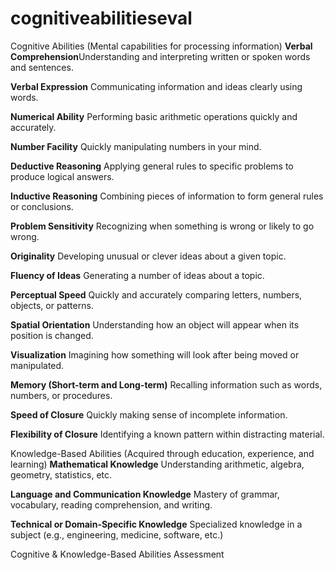 # cognitiveabilitieseval
Cognitive Abilities (Mental capabilities for processing information)
**Verbal Comprehension**Understanding and interpreting written or spoken words and sentences.

**Verbal Expression** Communicating information and ideas clearly using words.

**Numerical Ability** Performing basic arithmetic operations quickly and accurately.

**Number Facility** Quickly manipulating numbers in your mind.

**Deductive Reasoning** Applying general rules to specific problems to produce logical answers.

**Inductive Reasoning** Combining pieces of information to form general rules or conclusions.

**Problem Sensitivity** Recognizing when something is wrong or likely to go wrong.

**Originality** Developing unusual or clever ideas about a given topic.

**Fluency of Ideas** Generating a number of ideas about a topic.

**Perceptual Speed** Quickly and accurately comparing letters, numbers, objects, or patterns.

**Spatial Orientation** Understanding how an object will appear when its position is changed.

**Visualization** Imagining how something will look after being moved or manipulated.

**Memory (Short-term and Long-term)** Recalling information such as words, numbers, or procedures.

**Speed of Closure** Quickly making sense of incomplete information.

**Flexibility of Closure** Identifying a known pattern within distracting material.

Knowledge-Based Abilities (Acquired through education, experience, and learning)
**Mathematical Knowledge** Understanding arithmetic, algebra, geometry, statistics, etc.

**Language and Communication Knowledge** Mastery of grammar, vocabulary, reading comprehension, and writing.

**Technical or Domain-Specific Knowledge** Specialized knowledge in a subject (e.g., engineering, medicine, software, etc.)

Cognitive &amp; Knowledge-Based Abilities Assessment
